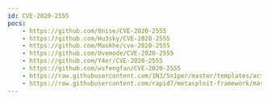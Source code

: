 ```yaml
---
id: CVE-2020-2555
pocs:
    - https://github.com/0nise/CVE-2020-2555
    - https://github.com/Hu3sky/CVE-2020-2555
    - https://github.com/Maskhe/cve-2020-2555
    - https://github.com/Uvemode/CVE-2020-2555
    - https://github.com/Y4er/CVE-2020-2555
    - https://github.com/wsfengfan/CVE-2020-2555
    - https://raw.githubusercontent.com/1N3/Sn1per/master/templates/active/CVE-2020-2555_-_WebLogic_Server_Deserialization_RCE.sh
    - https://raw.githubusercontent.com/rapid7/metasploit-framework/master/modules/exploits/multi/misc/weblogic_deserialize_badattrval.rb
---
```

